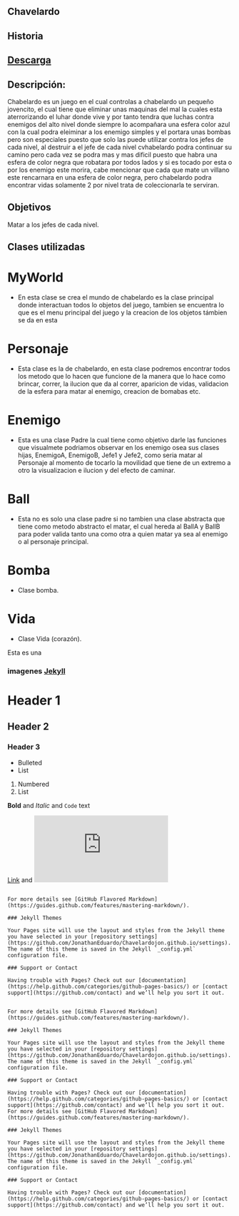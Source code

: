 ## Chavelardo
## Historia

## [Descarga](https://github.com/JonathanEduardo/Proyecto-de-chavelardo/archive/master.zip)

## Descripción:
Chabelardo es un juego en el cual controlas a chabelardo un pequeño jovencito, el cual tiene que eliminar unas maquinas del mal la cuales esta aterrorizando el luhar donde vive y por tanto tendra que luchas contra enemigos del alto nivel donde siempre lo acompañara una esfera color azul con la cual podra eleiminar a los enemigo simples y el portara unas bombas pero son especiales puesto que solo las puede utilizar contra los jefes de cada nivel, al destruir a el jefe de cada nivel cvhabelardo podra continuar su camino pero cada vez se podra mas y mas dificil puesto que habra una esfera de color negra que robatara por todos lados y si es tocado por esta o por los enemigo este morira, cabe mencionar que cada que mate un villano este rencarnara en una esfera de color negra, pero chabelardo podra encontrar vidas solamente 2 por nivel trata de coleccionarla te serviran. 



## Objetivos
Matar a los jefes de cada nivel.


## Clases utilizadas
# MyWorld 
- En esta clase se crea el mundo de chabelardo es la clase principal donde interactuan todos lo objetos del juego, tambien se         encuentra lo que es el menu principal del juego y la creacion de los objetos támbien se da en esta 

# Personaje
- Esta clase es la de chabelardo, en esta clase podremos encontrar todos los metodo que lo hacen que funcione de la manera que lo hace como brincar, correr, la ilucion que da al correr, aparicion de vidas, validacion de la esfera para matar al enemigo, creacion de bomabas etc.

# Enemigo
- Esta es una clase Padre la cual tiene como objetivo darle las funciones que visualmete podriamos observar en los enemigo osea sus clases hijas, EnemigoA, EnemigoB, Jefe1 y Jefe2, como seria matar al Personaje al momento de tocarlo la movilidad que tiene de un extremo a otro la visualizacion e ilucion y del efecto de caminar.

# Ball
- Esta no es solo una clase padre si no tambien una clase abstracta que tiene como metodo abstracto el matar, el cual hereda al BallA y BallB para poder valida tanto una como otra a quien matar ya sea al enemigo o al personaje principal.

# Bomba
- Clase bomba.

# Vida
- Clase Vida (corazón).

Esta es una
### imagenes [Jekyll](https://www.google.com.mx/url?sa=i&rct=j&q=&esrc=s&source=images&cd=&cad=rja&uact=8&ved=0ahUKEwjO-Zvn1ZDUAhUFxYMKHYxnBdQQjRwIBw&url=http%3A%2F%2Fimagenesbonitas.bosquedefantasias.com%2F&psig=AFQjCNHBzFJfKZjAYGvk8p3Bizz2PcoBqg&ust=1495995000638118) 



# Header 1
## Header 2
### Header 3

- Bulleted
- List

1. Numbered
2. List

**Bold** and _Italic_ and `Code` text

[Link](http://www.imagenesdeamor.pro/2016/01/imagenes-de-rosas-hermosas-te-amo.html) and ![Image](http://www.imagenesdeamor.pro/2016/01/imagenes-de-rosas-hermosas-te-amo.html)
```

For more details see [GitHub Flavored Markdown](https://guides.github.com/features/mastering-markdown/).

### Jekyll Themes

Your Pages site will use the layout and styles from the Jekyll theme you have selected in your [repository settings](https://github.com/JonathanEduardo/Chavelardojon.github.io/settings). The name of this theme is saved in the Jekyll `_config.yml` configuration file.

### Support or Contact 

Having trouble with Pages? Check out our [documentation](https://help.github.com/categories/github-pages-basics/) or [contact support](https://github.com/contact) and we’ll help you sort it out.


For more details see [GitHub Flavored Markdown](https://guides.github.com/features/mastering-markdown/).

### Jekyll Themes

Your Pages site will use the layout and styles from the Jekyll theme you have selected in your [repository settings](https://github.com/JonathanEduardo/Chavelardojon.github.io/settings). The name of this theme is saved in the Jekyll `_config.yml` configuration file.

### Support or Contact 

Having trouble with Pages? Check out our [documentation](https://help.github.com/categories/github-pages-basics/) or [contact support](https://github.com/contact) and we’ll help you sort it out.
For more details see [GitHub Flavored Markdown](https://guides.github.com/features/mastering-markdown/).

### Jekyll Themes

Your Pages site will use the layout and styles from the Jekyll theme you have selected in your [repository settings](https://github.com/JonathanEduardo/Chavelardojon.github.io/settings). The name of this theme is saved in the Jekyll `_config.yml` configuration file.

### Support or Contact 

Having trouble with Pages? Check out our [documentation](https://help.github.com/categories/github-pages-basics/) or [contact support](https://github.com/contact) and we’ll help you sort it out.
